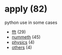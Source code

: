 # apply (82)
python use in some cases

+ [fft](fft/README.md) (29)
+ [nummeth](nummeth/README.md) (45)
+ [physics](physics/README.md) (4)
+ [others](others/README.md) (4)